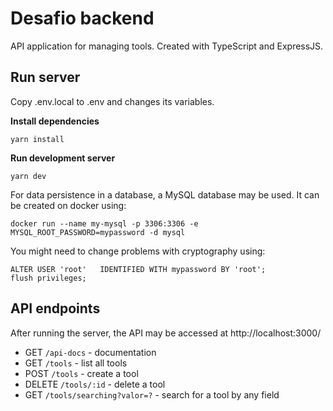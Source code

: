 # Desafio backend

API application for managing tools. Created with TypeScript and ExpressJS.



## Run server


Copy .env.local to .env and changes its variables.

**Install dependencies**

```
yarn install
```

**Run development server**

```
yarn dev
```

For data persistence in a database, a MySQL database may be used. It can be created on docker using:

```
docker run --name my-mysql -p 3306:3306 -e MYSQL_ROOT_PASSWORD=mypassword -d mysql
```

You might need to change problems with cryptography using:

```
ALTER USER 'root'   IDENTIFIED WITH mypassword BY 'root';
flush privileges;
```


## API endpoints
After running the server, the API may be accessed at http://localhost:3000/
- GET `/api-docs` - documentation
- GET `/tools` - list all tools
- POST `/tools` - create a tool
- DELETE `/tools/:id` - delete a tool
- GET `/tools/searching?valor=?` - search for a tool by any field
